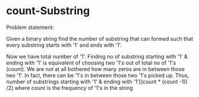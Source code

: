 # count-Substring

Problem statement:

Given a binary string find the number of substring that can formed such that every substring starts with '1' and ends with '1'.

Now we have total number of '1'. Finding no of substring starting with '1' & ending with '1' is equivalent of choosing two '1's out of total no of '1's (count). 
We are not at all bothered how many zeros are in between those two '1'. In fact, there can be '1's in between those two '1's picked up.
Thus,
number of substrings starting with '1' & ending with '1'[(count * (count -1)) /2]  where count is the frequency of '1's in the string

